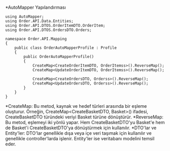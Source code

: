 
*AutoMapper Yapılandırması
```razor
using AutoMapper;
using Order.API.Data.Entities;
using Order.API.DTOS.OrderItemDTO.OrderItem;
using Order.API.DTOS.OrdersDTO.Orders;

namespace Order.API.Mapping
{
    public class OrderAutoMapperProfile : Profile
    {
        public OrderAutoMapperProfile()
        {
            CreateMap<CreateOrderItemDTO, OrderItemss>().ReverseMap();
            CreateMap<UpdateOrderItemDTO, OrderItemss>().ReverseMap();

            CreateMap<CreateOrdersDTO, Orderss>().ReverseMap();
            CreateMap<UpdateOrdersDTO, Orderss>().ReverseMap();
        }
    }
}
```
*CreateMap: Bu metod, kaynak ve hedef türleri arasında bir eşleme oluşturur. Örneğin, CreateMap<CreateBasketDTO, Basket>() ifadesi, CreateBasketDTO türündeki veriyi Basket türüne dönüştürür.
*ReverseMap: Bu metod, eşlemeyi iki yönlü yapar. Hem CreateBasketDTO'yu Basket'e hem de Basket'i CreateBasketDTO'ya dönüştürmek için kullanılır.
*DTO'lar ve Entity'ler: DTO'lar genellikle dışa veya içe veri taşımak için kullanılır ve genellikle controller'larda işlenir. Entity'ler ise veritabanı modelini temsil eder.

